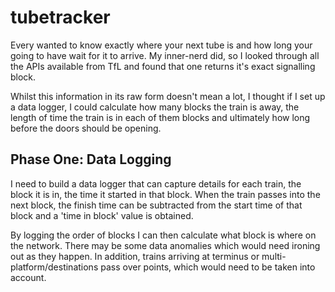 # tubetracker
Every wanted to know exactly where your next tube is and how long your going to have wait for it to arrive. My inner-nerd did, so I looked through all the APIs available from TfL and found that one returns it's exact signalling block. 

Whilst this information in its raw form doesn't mean a lot, I thought if I set up a data logger, I could calculate how many blocks the train is away, the length of time the train is in each of them blocks and ultimately how long before the doors should be opening. 

## Phase One: Data Logging

I need to build a data logger that can capture details for each train, the block it is in, the time it started in that block. When the train passes into the next block, the finish time can be subtracted from the start time of that block and a 'time in block' value is obtained. 

By logging the order of blocks I can then calculate what block is where on the network. There may be some data anomalies which would need ironing out as they happen. In addition, trains arriving at terminus or multi-platform/destinations pass over points, which would need to be taken into account. 

